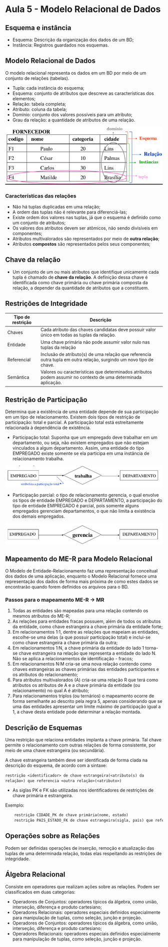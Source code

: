 
# Aula 5 - Modelo Relacional de Dados

## Esquema e instância

- Esquema: Descrição da organização dos dados de um BD;
- Instância: Registros guardados nos esquemas.

## Modelo Relacional de Dados

O modelo relacional representa os dados em um BD por meio de um conjunto de relações (tabelas).

- Tupla: cada instância do esquema;
- Esquema: conjunto de atributos que descreve as características dos elementos;
- Relação: tabela completa;
- Atributo: coluna da tabela;
- Domínio: conjunto dos valores possíveis para um atributo;
- Grau da relação: a quantidade de atributos de uma relação.

<center>

![](imgs/15-26-31.png)
</center>

### Características das relações

- Não há tuplas duplicadas em uma relação;
- A ordem das tuplas não é relevante para diferenciá-las;
- Existe ordem dos valores nas tuplas, já que o esquema é definido como um conjunto de atributos;
- Os valores dos atributos devem ser atômicos, não sendo divisíveis em componentes;
- Atributos multivalorados são representados por meio de **outra relação**;
- Atributos **compostos** são representados pelos seus componentes;

## Chave da relação

- Um conjunto de um ou mais atributos que identifique unicamente cada tupla é chamado de **chave da relação**. A definição dessa chave é identificada como chave primária ou chave primária composta da relação, a depender da quantidade de atributos que a constituem.

## Restrições de Integridade

| Tipo de restrição | Descrição |
| - | - |
| Chaves | Cada atributo das chaves candidatas deve possuir valor único em todas as tuplas da relação.
| Entidade | Uma chave primária não pode assumir valor nulo nas tuplas da relação
| Referencial | Inclusão de atributo(s) de uma relação que referencia outra tupla em outra relação, surgindo um novo tipo de chave.
| Semântica | Valores ou características que determinados atributos podem assumir no contexto de uma determinada aplicação.

## Restrição de Participação

Determina que a existência de uma entidade depende de sua participação em um tipo de relacionamento. Existem dois tipos de restrição de participação: total e parcial. A participação total está estreitamente relacionada à dependência de existência.

- Participação total: Suponha que um empregado deve trabalhar em um departamento, ou seja, não existem empregados que não estejam vinculados a algum departamento. Assim, uma entidade do tipo EMPREGADO existe somente se ela participa em uma instância de relacionamento trabalha.

<center>

![](imgs/15-35-15.png)
</center>

- Participação parcial: o tipo de relacionamento gerencia, o qual envolve os tipos de entidade EMPREGADO e DEPARTAMENTO, a participação do tipo de entidade EMPREGADO é parcial, pois somente alguns empregados gerenciam departamentos, o que não limita a existência dos demais empregados.

<center>

![](imgs/15-35-44.png)
</center>

## Mapeamento do ME-R para Modelo Relacional

O Modelo de Entidade-Relacionamento faz uma representação conceitual dos dados de uma aplicação, enquanto o Modelo Relacional fornece uma representação dos dados de forma mais próxima de como estes dados se encontrarão quando forem definidos os arquivos para o BD.

### Passos para o mapeamento ME-R $\rightarrow$ MR

1. Todas as entidades são mapeadas para uma relação contendo os mesmos atributos do ME-R;
2. As relações para entidades fracas possuem, além de todos os atributos da entidade, como chave estrangeira a chave primária da entidade forte;
3. Em relacionamentos 1:1, dentre as relações que mapeiam as entidades, escolhe-se uma delas (a que possuir participação total) e inclui-se como chave estrangeira a chave primária da outra;
4. Em relacionamentos 1:N, a chave primária da entidade do lado 1 torna-se chave estrangeira na relação que representa a entidade do lado N. Não se aplica a relacionamentos de identificação - fracos;
5. Em relacionamentos N:M cria-se uma nova relação contendo como chaves estrangeiras as chaves primárias das entidades participantes e os atributos do relacionamento;
6. Para atributos multivalorados (A) cria-se uma relação R que terá como atributos os atributos de A e a chave primária da entidade (ou relacionamento) no qual A é atributo;
7. Para relacionamentos triplos (ou ternários) o mapeamento ocorre de forma semelhante ao descrito pela regra 5, apenas considerando que se uma das entidades apresentar um limite máximo de participação igual a 1, a chave desta entidade pode determinar a relação montada.

## Descrição de Esquemas

Uma restrição que relaciona entidades implanta a chave primária. Tal chave permite o relacionamento com outras relações de forma consistente, por meio de uma chave estrangeira (ou secundária).

A chave estrangeira também deve ser identificada de forma clada na descrição do esquema, de acordo com a sintaxe:

`restrição <identificador> de chave estrangeira(<atributo(s) da relação>) que referencia <outra relação>(<atributo>)`

- As siglas PK e FK são utilizadas nos identificadores de restrições de chave primária e estrangeira.

Exemplo:

```sql
    restrição CIDADE_PK de chave primária(nome, estado)
    restrição PAIS_ESTADO_FK de chave estrangeira(sigla, pais) que referencia ESTADO(sigla, pais)

```

## Operações sobre as Relações

Podem ser definidas operações de inserção, remoção e atualização das tuplas de uma determinada relação, todas elas respeitando as restrições de integridade.

## Álgebra Relacional

Consiste em operadores que realizam ações sobre as relações. Podem ser classificados em duas categorias:

- Operadores de Conjuntos: operadores típicos da álgebra, como união, interseção, diferença e produto cartesiano;
- Operadores Relacionais: operadores especiais definidos especialmente para manipulação de tuplas, como seleção, junção e projeção.
- Operadores de Conjuntos: operadores típicos da álgebra, como união, interseção, diferença e produto cartesiano;
- Operadores Relacionais: operadores especiais definidos especialmente para manipulação de tuplas, como seleção, junção e projeção.
